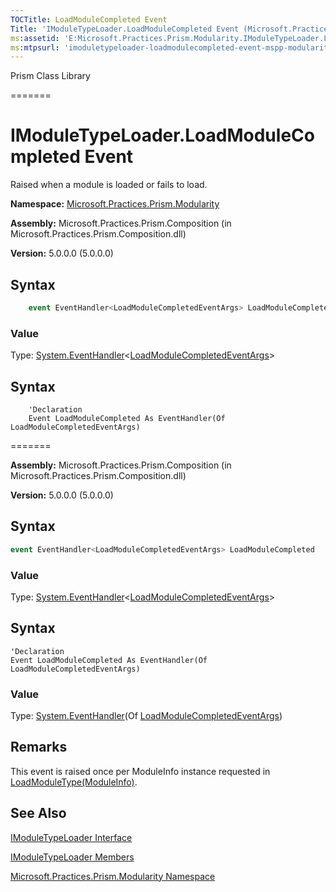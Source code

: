 ```yaml
---
TOCTitle: LoadModuleCompleted Event
Title: 'IModuleTypeLoader.LoadModuleCompleted Event (Microsoft.Practices.Prism.Modularity)'
ms:assetid: 'E:Microsoft.Practices.Prism.Modularity.IModuleTypeLoader.LoadModuleCompleted'
ms:mtpsurl: 'imoduletypeloader-loadmodulecompleted-event-mspp-modularity.md'
---
```


Prism Class Library

=======

# IModuleTypeLoader.LoadModuleCompleted Event

Raised when a module is loaded or fails to load.

**Namespace:** [Microsoft.Practices.Prism.Modularity](mspp-modularity-namespace.md)

**Assembly:** Microsoft.Practices.Prism.Composition (in Microsoft.Practices.Prism.Composition.dll)

**Version:** 5.0.0.0 (5.0.0.0)
## Syntax

```C#
    event EventHandler<LoadModuleCompletedEventArgs> LoadModuleCompleted
```

### Value

Type: [System.EventHandler](http://msdn.microsoft.com/en-us/library/db0etb8x)&lt;[LoadModuleCompletedEventArgs](loadmodulecompletedeventargs-class-mspp-modularity.md)&gt;

## Syntax

```VB
    'Declaration
    Event LoadModuleCompleted As EventHandler(Of LoadModuleCompletedEventArgs)
```

=======

**Assembly:** Microsoft.Practices.Prism.Composition (in Microsoft.Practices.Prism.Composition.dll)

**Version:** 5.0.0.0 (5.0.0.0)

## Syntax

```C#
event EventHandler<LoadModuleCompletedEventArgs> LoadModuleCompleted
```

### Value

Type: [System.EventHandler](http://msdn.microsoft.com/en-us/library/db0etb8x)&lt;[LoadModuleCompletedEventArgs](loadmodulecompletedeventargs-class-mspp-modularity.md)&gt;

## Syntax

```VB
'Declaration
Event LoadModuleCompleted As EventHandler(Of LoadModuleCompletedEventArgs)
```

### Value

Type: [System.EventHandler](http://msdn.microsoft.com/en-us/library/db0etb8x)(Of [LoadModuleCompletedEventArgs](loadmodulecompletedeventargs-class-mspp-modularity.md))

## Remarks

This event is raised once per ModuleInfo instance requested in [LoadModuleType(ModuleInfo)](imoduletypeloader-loadmoduletype-method-mspp-modularity.md).

## See Also

[IModuleTypeLoader Interface](imoduletypeloader-interface-mspp-modularity.md)

[IModuleTypeLoader Members](imoduletypeloader-members-mspp-modularity.md)

[Microsoft.Practices.Prism.Modularity Namespace](mspp-modularity-namespace.md)